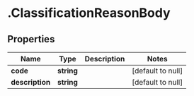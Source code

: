 # .ClassificationReasonBody

## Properties
Name | Type | Description | Notes
------------ | ------------- | ------------- | -------------
**code** | **string** |  | [default to null]
**description** | **string** |  | [default to null]


